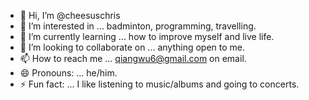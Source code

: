 - 👋 Hi, I’m @cheesuschris
- 👀 I’m interested in ... badminton, programming, travelling.
- 🌱 I’m currently learning ... how to improve myself and live life.
- 💞️ I’m looking to collaborate on ... anything open to me.
- 📫 How to reach me ... qiangwu6@gmail.com on email.
- 😄 Pronouns: ... he/him.
- ⚡ Fun fact: ... I like listening to music/albums and going to concerts.

<!---
cheesuschris/cheesuschris is a ✨ special ✨ repository because its `README.md` (this file) appears on your GitHub profile.
You can click the Preview link to take a look at your changes.
--->
